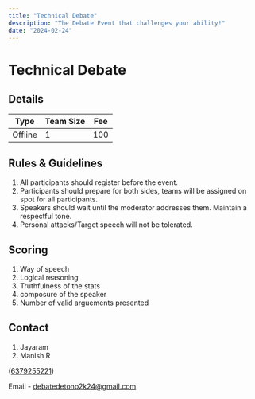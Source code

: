 ```yaml
---
title: "Technical Debate"
description: "The Debate Event that challenges your ability!"
date: "2024-02-24"
---
```


# Technical Debate

## Details

| Type    | Team Size | Fee |
| ------- | --------- | --- |
| Offline | 1         | 100 |

## Rules & Guidelines

1. All participants should register before the event.
2. Participants should prepare for both sides, teams will be assigned on spot for all participants.
3. Speakers should wait until the moderator addresses them. Maintain a respectful tone.
4. Personal attacks/Target speech will not be tolerated.

## Scoring

1. Way of speech
2. Logical reasoning
3. Truthfulness of the stats
4. composure of the speaker
5. Number of valid arguements presented

## Contact

1. Jayaram
2. Manish R

([6379255221](tel:+916379255221))

Email - debatedetono2k24@gmail.com

